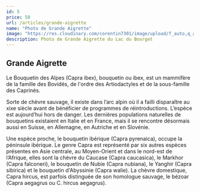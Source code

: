 ```yaml
---
id: 5
price: 50
url: /articles/grande-aigrette
name: "Photo de Grande Aigrette"
image: "https://res.cloudinary.com/corentin7301/image/upload/f_auto,q_auto/v1/corentinperroux.fr/animaliere/Grande_Aigrette_syzevi.jpg"
description: Photo de Grande Aigrette du Lac du Bourget
---
```


## Grande Aigrette

Le Bouquetin des Alpes (Capra ibex), bouquetin ou ibex, est un mammifère de la famille des Bovidés, de l'ordre des Artiodactyles et de la sous-famille des Caprinés.

Sorte de chèvre sauvage, il existe dans l’arc alpin où il a failli disparaître au xixe siècle avant de bénéficier de programmes de réintroductions. L’espèce est aujourd’hui hors de danger. Les dernières populations naturelles de bouquetins existaient en Italie et en France, mais il se rencontre désormais aussi en Suisse, en Allemagne, en Autriche et en Slovénie.

Une espèce proche, le bouquetin ibérique (Capra pyrenaica), occupe la péninsule ibérique. Le genre Capra est représenté par six autres espèces présentes en Asie centrale, au Moyen-Orient et dans le nord-est de l’Afrique, elles sont la chèvre du Caucase (Capra caucasica), le Markhor (Capra falconeri), le bouquetin de Nubie (Capra nubiana), le Yanghir (Capra sibirica) et le bouquetin d'Abyssinie (Capra walie). La chèvre domestique, Capra hircus, est parfois distinguée de son homologue sauvage, le bézoar (Capra aegagrus ou C. hircus aegagrus).